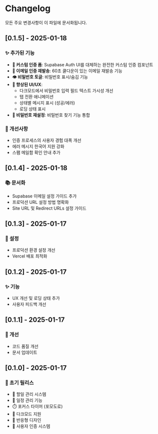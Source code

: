# Changelog

모든 주요 변경사항이 이 파일에 문서화됩니다.

## [0.1.5] - 2025-01-18

### ✨ 추가된 기능
- **🔐 커스텀 인증 폼**: Supabase Auth UI를 대체하는 완전한 커스텀 인증 컴포넌트
- **📧 이메일 인증 재발송**: 60초 쿨다운이 있는 이메일 재발송 기능
- **👁️ 비밀번호 토글**: 비밀번호 표시/숨김 기능
- **🎨 향상된 UI/UX**: 
  - 다크모드에서 비밀번호 입력 필드 텍스트 가시성 개선
  - 탭 전환 애니메이션
  - 상태별 메시지 표시 (성공/에러)
  - 로딩 상태 표시
- **🔑 비밀번호 재설정**: 비밀번호 찾기 기능 통합

### 🔧 개선사항
- 인증 프로세스의 사용자 경험 대폭 개선
- 에러 메시지 한국어 지원 강화
- 스팸 메일함 확인 안내 추가

## [0.1.4] - 2025-01-18

### 📚 문서화
- Supabase 이메일 설정 가이드 추가
- 프로덕션 URL 설정 방법 명확화
- Site URL 및 Redirect URLs 설정 가이드

## [0.1.3] - 2025-01-17

### 🔧 설정
- 프로덕션 환경 설정 개선
- Vercel 배포 최적화

## [0.1.2] - 2025-01-17

### ✨ 기능
- UX 개선 및 로딩 상태 추가
- 사용자 피드백 개선

## [0.1.1] - 2025-01-17

### 🔧 개선
- 코드 품질 개선
- 문서 업데이트

## [0.1.0] - 2025-01-17

### 🎉 초기 릴리스
- 📝 할일 관리 시스템
- 📅 일정 관리 기능
- ⏱️ 포커스 타이머 (포모도로)
- 🌙 다크모드 지원
- 📱 반응형 디자인
- 🔐 사용자 인증 시스템